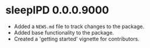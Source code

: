 # sleepIPD 0.0.0.9000

* Added a `NEWS.md` file to track changes to the package.
* Added base functionality to the package.
* Created a 'getting started' vignette for contributors.
